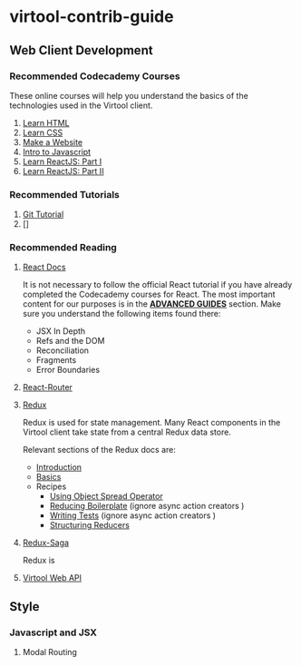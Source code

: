 # virtool-contrib-guide

## Web Client Development

### Recommended Codecademy Courses

These online courses will help you understand the basics of the technologies used in the Virtool client.

1. [Learn HTML](https://www.codecademy.com/learn/learn-html)
2. [Learn CSS](https://www.codecademy.com/learn/learn-css)
3. [Make a Website](https://www.codecademy.com/learn/make-a-website)
4. [Intro to Javascript](https://www.codecademy.com/learn/introduction-to-javascript)
4. [Learn ReactJS: Part I](https://www.codecademy.com/learn/react-101)
5. [Learn ReactJS: Part II](https://www.codecademy.com/learn/react-102)

### Recommended Tutorials

1. [Git Tutorial](https://try.github.io)
2. []

### Recommended Reading

1. [React Docs](https://reactjs.org/docs/hello-world.html)

   It is not necessary to follow the official React tutorial if you have already completed the Codecademy courses for React. The most important content for our purposes is in the [**ADVANCED GUIDES**](https://reactjs.org/docs/jsx-in-depth.html) section. Make sure you understand the following items found there:

   - JSX In Depth
   - Refs and the DOM
   - Reconciliation
   - Fragments
   - Error Boundaries

2. [React-Router](https://reacttraining.com/react-router/web)

   
   
3. [Redux](https://redux.js.org/)

   Redux is used for state management. Many React components in the Virtool client take state from a central Redux data store. 

   Relevant sections of the Redux docs are:

   - [Introduction](https://redux.js.org/docs/introduction/)
   - [Basics](https://redux.js.org/docs/basics/)
   - Recipes
       - [Using Object Spread Operator](https://redux.js.org/docs/recipes/UsingObjectSpreadOperator.html)
       - [Reducing Boilerplate](https://redux.js.org/docs/recipes/ReducingBoilerplate.html) \(ignore async action creators \)
       - [Writing Tests](https://redux.js.org/docs/recipes/WritingTests.html) \(ignore async action creators \)
       - [Structuring Reducers](https://redux.js.org/docs/recipes/StructuringReducers.html)

4. [Redux-Saga](https://redux-saga.js.org/)

   Redux is 

5. [Virtool Web API](https://docs.virtool.ca/development/api/)

## Style

### Javascript and JSX

1. Modal Routing


